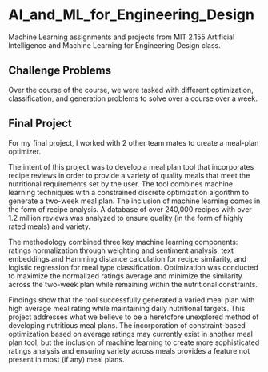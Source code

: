 # AI_and_ML_for_Engineering_Design
Machine Learning assignments and projects from MIT 2.155 Artificial Intelligence and Machine Learning for Engineering Design class.

## Challenge Problems
Over the course of the course, we were tasked with different optimization, classification, and generation problems to solve over a course over a week.

## Final Project
For my final project, I worked with 2 other team mates to create a meal-plan optimizer.

The intent of this project was to develop a meal plan tool that incorporates recipe reviews in order to provide a variety of quality meals that meet the nutritional requirements set by the user. The tool combines machine learning techniques with a constrained discrete optimization algorithm to generate a two-week meal plan. 
The inclusion of machine learning comes in the form of recipe analysis. A database of over 240,000 recipes with over 1.2 million reviews was analyzed to ensure quality (in the form of highly rated meals) and variety. 

The methodology combined three key machine learning components: ratings normalization through weighting and sentiment analysis, text embeddings and Hamming distance calculation for recipe similarity, and logistic regression for meal type classification. Optimization was conducted to maximize the normalized ratings average and minimize the similarity across the two-week plan while remaining within the nutritional constraints. 

Findings show that the tool successfully generated a varied meal plan with high average meal rating while maintaining daily nutritional targets. 
This project addresses what we believe to be a heretofore unexplored method of developing nutritious meal plans. The incorporation of constraint-based optimization based on average ratings may currently exist in another meal plan tool, but the inclusion of machine learning to create more sophisticated ratings analysis and ensuring variety across meals provides a feature not present in most (if any) meal plans. 



